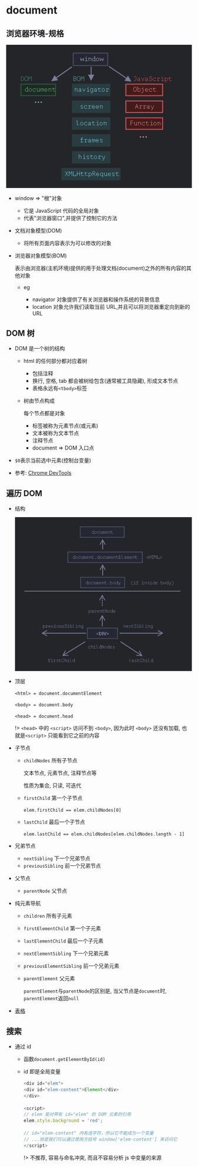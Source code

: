 # document

## 浏览器环境-规格

![](assets/2022-08-24-08-39-49.png)

- window => "根"对象

  - 它是 JavaScript 代码的全局对象
  - 代表"浏览器窗口",并提供了控制它的方法

- 文档对象模型(DOM)

  - 将所有页面内容表示为可以修改的对象

- 浏览器对象模型(BOM)

  表示由浏览器(主机环境)提供的用于处理文档(document)之外的所有内容的其他对象

  - eg

    - navigator 对象提供了有关浏览器和操作系统的背景信息
    - location 对象允许我们读取当前 URL,并且可以将浏览器重定向到新的 URL

## DOM 树

- DOM 是一个树的结构

  - html 的任何部分都对应着树

    - 包括注释
    - 换行, 空格, tab 都会被树给包含(通常被工具隐藏), 形成文本节点
    - 表格永远有`<tbody>`标签

  - 树由节点构成

    每个节点都是对象

    - 标签被称为元素节点(或元素)
    - 文本被称为文本节点
    - 注释节点
    - document => DOM 入口点

- `$0`表示当前选中元素(控制台变量)

- 参考: [Chrome DevTools](https://developer.chrome.com/docs/devtools/)

## 遍历 DOM

- 结构

  ![](assets/2022-08-24-19-22-20.png)

- 顶层

  `<html> = document.documentElement`

  `<body> = document.body`

  `<head> = document.head`

  !> `<head>` 中的 `<script>` 访问不到 `<body>`, 因为此时 `<body>` 还没有加载, 也就是`<script>` 只能看到它之前的内容

- 子节点

  - `childNodes` 所有子节点

    文本节点, 元素节点, 注释节点等

    性质为集合, 只读, 可迭代

  - `firstChild` 第一个子节点

    `elem.firstChild == elem.childNodes[0]`

  - `lastChild` 最后一个子节点

    `elem.lastChild == elem.childNodes[elem.childNodes.length - 1]`

- 兄弟节点

  - `nextSibling` 下一个兄弟节点
  - `previousSibling` 前一个兄弟节点

- 父节点

  - `parentNode` 父节点

- 纯元素导航

  - `children` 所有子元素
  - `firstElementChild` 第一个子元素
  - `lastElementChild` 最后一个子元素
  - `nextElementSibling` 下一个兄弟元素
  - `previousElementSibling` 前一个兄弟元素
  - `parentElement` 父元素

    `parentElement`与`parentNode`的区别是, 当父节点是`document`时, `parentElement`返回`null`

- [表格](https://zh.javascript.info/dom-navigation#dom-navigation-tables)

## 搜索

- 通过 id

  - 函数`document.getElementById(id)`

  - id 即是全局变量

    ```js
    <div id="elem">
    <div id="elem-content">Element</div>
    </div>

    <script>
    // elem 是对带有 id="elem" 的 DOM 元素的引用
    elem.style.background = 'red';

    // id="elem-content" 内有连字符，所以它不能成为一个变量
    // ...但是我们可以通过使用方括号 window['elem-content'] 来访问它
    </script>
    ```

    !> 不推荐, 容易与命名冲突, 而且不容易分析 js 中变量的来源
